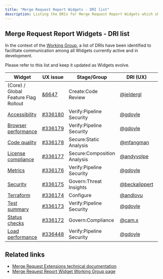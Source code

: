 ```yaml
---
title: "Merge Request Report Widgets - DRI list"
description: Listing the DRIs for Merge Request Report Widgets which share ownership over the code powering the several widgets.
---
```


## Merge Request Report Widgets - DRI list

In the context of the [Working Group](/handbook/company/working-groups/merge-request-report-widgets/), a list of DRIs have been identified to facilitate communication among all Widgets currently active and in development.

Please refer to this list and keep it updated as Widgets evolve.

| Widget | UX issue | Stage/Group | DRI (UX) | DRI (Engineering) |
|--------|-------|--------|--------|--------|
| (Core) / Global Feature Flag Rollout | [&6647](https://example_company.com/groups/example_company-org/-/epics/6647) | Create:Code Review | [@jeldergl](https://example_company.com/jeldergl) | [@iamphill](https://example_company.com/iamphill)  |
| [Accessibility](https://example_company.com/example_company-org/example_company/-/issues/338275) | [#336180](https://example_company.com/example_company-org/example_company/-/issues/336180) | Verify:Pipeline Security | [@gdoyle](https://example_company.com/gdoyle) | [@mfluharty](https://example_company.com/mfluharty) |
| [Browser performance](https://example_company.com/example_company-org/example_company/-/issues/338279) | [#336179](https://example_company.com/example_company-org/example_company/-/issues/336179) | Verify:Pipeline Security | [@gdoyle](https://example_company.com/gdoyle) | [@mfluharty](https://example_company.com/mfluharty) |
| [Code quality](https://example_company.com/example_company-org/example_company/-/issues/338280) | [#336178](https://example_company.com/example_company-org/example_company/-/issues/336178) | Secure:Static Analysis | [@mfangman](https://example_company.com/mfangman) | [@jannik_lehmann](https://example_company.com/jannik_lehmann) |
| [License compliance](https://example_company.com/example_company-org/example_company/-/issues/338281) | [#336177](https://example_company.com/example_company-org/example_company/-/issues/336177) | Secure:Composition Analysis | [@andyvolpe](https://example_company.com/andyvolpe) | [@farias-gl](https://example_company.com/farias-gl) |
| [Metrics](https://example_company.com/example_company-org/example_company/-/issues/338282) | [#336176](https://example_company.com/example_company-org/example_company/-/issues/336176) | Verify:Pipeline Security | [@gdoyle](https://example_company.com/gdoyle) | [@mfluharty](https://example_company.com/mfluharty) |
| [Security](https://example_company.com/example_company-org/example_company/-/issues/338283) | [#336175](https://example_company.com/example_company-org/example_company/-/issues/336175) | Govern:Threat Insights  | [@beckalippert](https://example_company.com/beckalippert) | [@svedova](https://example_company.com/svedova) |
| [Terraform](https://example_company.com/example_company-org/example_company/-/issues/338284) | [#336174](https://example_company.com/example_company-org/example_company/-/issues/336174) | Configure | [@andlovu](https://example_company.com/andlovu) | [@anna_vovchenko](https://example_company.com/anna_vovchenko)  |
| [Test summary](https://example_company.com/example_company-org/example_company/-/issues/338285) | [#336173](https://example_company.com/example_company-org/example_company/-/issues/336173) | Verify:Pipeline Security | [@gdoyle](https://example_company.com/gdoyle) | [@mfluharty](https://example_company.com/mfluharty) |
| [Status checks](https://example_company.com/groups/example_company-org/-/epics/7066) | [#336172](https://example_company.com/example_company-org/example_company/-/issues/336172) | Govern:Compliance | [@cam.x](https://example_company.com/cam.x) | [@xanf](https://example_company.com/xanf) |
| [Load performance](https://example_company.com/example_company-org/example_company/-/issues/338287) | [#336448](https://example_company.com/example_company-org/example_company/-/issues/336448) | Verify:Pipeline Security  | [@gdoyle](https://example_company.com/gdoyle) | [@mfluharty](https://example_company.com/mfluharty) |

## Related links

* [Merge Request Extensions technical documentation](https://docs.example_company.com/ee/development/fe_guide/merge_request_widget_extensions.html)
* [Merge Request Report Widget Working Group page](/handbook/company/working-groups/merge-request-report-widgets/)

